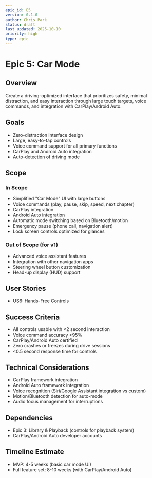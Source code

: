 ```yaml
---
epic_id: E5
version: 0.1.0
author: Chris Park
status: draft
last_updated: 2025-10-10
priority: high
type: epic
---
```


# Epic 5: Car Mode

## Overview
Create a driving-optimized interface that prioritizes safety, minimal distraction, and easy interaction through large touch targets, voice commands, and integration with CarPlay/Android Auto.

## Goals
- Zero-distraction interface design
- Large, easy-to-tap controls
- Voice command support for all primary functions
- CarPlay and Android Auto integration
- Auto-detection of driving mode

## Scope

### In Scope
- Simplified "Car Mode" UI with large buttons
- Voice commands (play, pause, skip, speed, next chapter)
- CarPlay integration
- Android Auto integration
- Automatic mode switching based on Bluetooth/motion
- Emergency pause (phone call, navigation alert)
- Lock screen controls optimized for glances

### Out of Scope (for v1)
- Advanced voice assistant features
- Integration with other navigation apps
- Steering wheel button customization
- Head-up display (HUD) support

## User Stories
- US6: Hands-Free Controls

## Success Criteria
- All controls usable with <2 second interaction
- Voice command accuracy >95%
- CarPlay/Android Auto certified
- Zero crashes or freezes during drive sessions
- <0.5 second response time for controls

## Technical Considerations
- CarPlay framework integration
- Android Auto framework integration
- Voice recognition (Siri/Google Assistant integration vs custom)
- Motion/Bluetooth detection for auto-mode
- Audio focus management for interruptions

## Dependencies
- Epic 3: Library & Playback (controls for playback system)
- CarPlay/Android Auto developer accounts

## Timeline Estimate
- MVP: 4-5 weeks (basic car mode UI)
- Full feature set: 8-10 weeks (with CarPlay/Android Auto)
